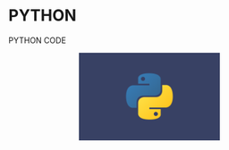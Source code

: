 # PYTHON
 PYTHON CODE
<p align="center">
<img align="center" src="https://github.com/pinolissimo/PYTHON/blob/main/IMG/python.png" 
     alt="https://github.com/pinolissimo/PYTHON/blob/main/IMG/python.png" height="50%" width="50%" /></a>
</p>
